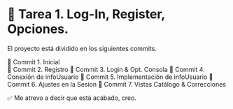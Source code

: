 # 📝 Tarea 1. Log-In, Register, Opciones.

El proyecto está dividido en los siguientes commits.

📍 Commit 1. Inicial<br>
📍 Commit 2. Registro
📍 Commit 3. Login & Opt. Consola
📍 Commit 4. Conexión de infoUsuario
📍 Commit 5. Implementación de infoUsuario
📍 Commit 6. Ajustes en la Sesion
📍 Commit 7. Vistas Catálogo & Correcciones

✅ Me atrevo a decir que está acabado, creo.
